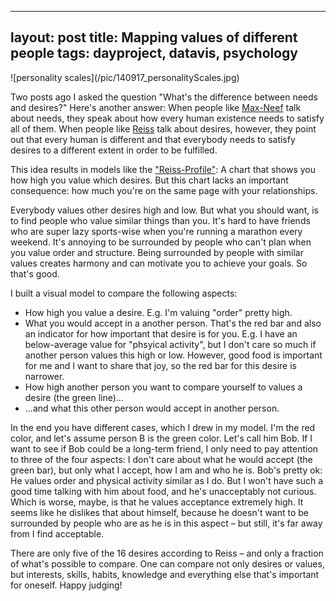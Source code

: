 
---
layout: post
title: Mapping values of different people
tags: dayproject, datavis, psychology
---
<p>
![personality scales](/pic/140917_personalityScales.jpg)

<p>Two posts ago I asked the question "What's the difference between needs and desires?" Here's another answer: When people like <a href="http://www.alastairmcintosh.com/general/resources/2007-Manfred-Max-Neef-Fundamental-Human-Needs.pdf" target="_blank">Max-Neef</a> talk about needs, they speak about how every human existence needs to satisfy all of them. When people like <a href="https://explorable.com/16-basic-desires-theory" target="_blank">Reiss</a> talk about desires, however, they point out that every human is different and that everybody needs to satisfy desires to a different extent in order to be fulfilled.&nbsp;</p>
<p>This idea results in models like the <a href="https://www.google.de/search?q=reiss+profile&amp;espv=2&amp;biw=1263&amp;bih=801&amp;source=lnms&amp;tbm=isch&amp;sa=X&amp;ei=g4gZVM3nB6b8ywPN6YGYDw&amp;ved=0CAYQ_AUoAQ" target="_blank">"Reiss-Profile"</a>: A chart that shows you how high you value which desires. But this chart lacks an important consequence: how much you're on the same page with your relationships.</p>
<p>Everybody values other desires high and low. But what you should want, is to find people who value similar things than you. It's hard to have friends who are super lazy sports-wise when you're running a marathon every weekend. It's annoying to be surrounded by people who can't plan when you value order and structure. Being surrounded by people with similar values creates harmony and can motivate you to achieve your goals. So that's good.&nbsp;</p>
<p>I built a visual model to compare the following aspects:</p>
<ul>
<li>How high you value a desire. E.g. I'm valuing "order" pretty high.</li>
<li>What you would accept in a another person. That's the red bar and also an indicator for how important that desire is for you. E.g. I have an below-average value for "phsyical activity", but I don't care so much if another person values this high or low. However, good food is important for me and I want to share that joy, so the red bar for this desire is narrower.</li>
<li>How high another person you want to compare yourself to values a desire (the green line)...</li>
<li>...and what this other person would accept in another person.&nbsp;</li>
</ul>
<p>In the end you have different cases, which I drew in my model. I'm the red color, and let's assume person B is the green color. Let's call him Bob. If I want to see if Bob could be a long-term friend, I only need to pay attention to three of the four aspects: I don't care about what he would accept (the green bar), but only what I accept, how I am and who he is. Bob's pretty ok: He values order and physical activity similar as I do. But I won't have such a good time talking with him about food, and he's unacceptably not curious. Which is worse, maybe, is that he values acceptance extremely high. It seems like he dislikes that about himself, because he doesn't want to be surrounded by people who are as he is in this aspect &ndash; but still, it's far away from I find acceptable.&nbsp;</p>
<p>There are only five of the 16 desires according to Reiss &ndash; and only a fraction of what's possible to compare. One can compare not only desires or values, but interests, skills, habits, knowledge and everything else that's important for oneself. Happy judging!&nbsp;</p>
<p></p>
